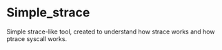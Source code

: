 # Simple_strace
Simple strace-like tool, created to understand how strace works and how ptrace syscall works.
